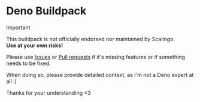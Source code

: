 # Deno Buildpack 

> [!IMPORTANT]  
> This buildpack is not officially endorsed nor maintained by Scalingo.\
> **Use at your own risks!**

Please use [Issues](issues) or [Pull requests](pulls) if it's missing features or if something needs to be fixed.

When doing so, please provide detailed context, as I'm not a Deno expert at all :)

Thanks for your understanding <3
